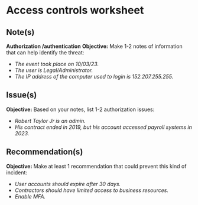 # Access controls worksheet

## **Note(s)**
**Authorization /authentication**
**Objective:** Make 1-2 notes of information that can help identify the threat:
- *The event took place on 10/03/23.*
- *The user is Legal/Administrator.*
- *The IP address of the computer used to login is 152.207.255.255.*

## **Issue(s)**
**Objective:** Based on your notes, list 1-2 authorization issues:
- *Robert Taylor Jr is an admin.*
- *His contract ended in 2019, but his account accessed payroll systems in 2023.*

## **Recommendation(s)**
**Objective:** Make at least 1 recommendation that could prevent this kind of incident:
- *User accounts should expire after 30 days.*
- *Contractors should have limited access to business resources.*
- *Enable MFA.*
